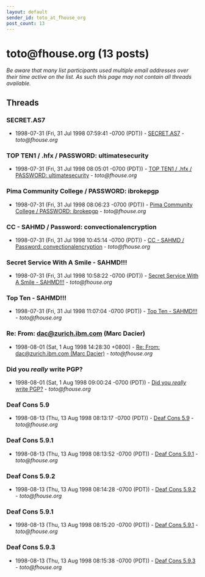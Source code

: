 ```yaml
---
layout: default
sender_id: toto_at_fhouse_org
post_count: 13
---
```


# toto<span>@</span>fhouse.org (13 posts)

_Be aware that many list participants used multiple email addresses over their time active on the list. As such this page may not contain all threads available._

## Threads

### SECRET.AS7
+ 1998-07-31 (Fri, 31 Jul 1998 07:59:41 -0700 (PDT)) - [SECRET.AS7](/archive/1998/07/de6fb5362be804d69681f6dd798ae70faaf53beb97d8bdf9d3ea3b4fbfd0cc7c) - _toto@fhouse.org_

### TOP TEN1 / .hfx / PASSWORD: ultimatesecurity
+ 1998-07-31 (Fri, 31 Jul 1998 08:05:01 -0700 (PDT)) - [TOP TEN1 / .hfx / PASSWORD: ultimatesecurity](/archive/1998/07/ff3df331dcc757f762bd4566b7b503dbefb15ccefcf2fa21f9e7c3dfa7d27f22) - _toto@fhouse.org_

### Pima Community College / PASSWORD: ibrokepgp
+ 1998-07-31 (Fri, 31 Jul 1998 08:06:23 -0700 (PDT)) - [Pima Community College / PASSWORD: ibrokepgp](/archive/1998/07/7d553a7493e1c68d9d96533efde2e558465f7c93fe18095793be00772b3bbc11) - _toto@fhouse.org_

### CC - SAHMD / Password: convectionalencryption
+ 1998-07-31 (Fri, 31 Jul 1998 10:45:14 -0700 (PDT)) - [CC - SAHMD / Password: convectionalencryption](/archive/1998/07/991e7f936f03925ad482f1ca8dd36af329c90a299ee547c9eae93c3fb767765a) - _toto@fhouse.org_

### Secret Service With A Smile - SAHMD!!!
+ 1998-07-31 (Fri, 31 Jul 1998 10:58:22 -0700 (PDT)) - [Secret Service With A Smile - SAHMD!!!](/archive/1998/07/b5c6f1d4e0bc4fe3e3c3402743eb8db4fdc6175caef144cbcc2410045f44aea8) - _toto@fhouse.org_

### Top Ten - SAHMD!!!
+ 1998-07-31 (Fri, 31 Jul 1998 11:07:04 -0700 (PDT)) - [Top Ten - SAHMD!!!](/archive/1998/07/fa51131b97ce27502a1d652fbe63ab86b1dce2a0b8e637124492da4eb4620c47) - _toto@fhouse.org_

### Re: From: dac@zurich.ibm.com (Marc Dacier)
+ 1998-08-01 (Sat, 1 Aug 1998 14:28:30 +0800) - [Re: From: dac@zurich.ibm.com (Marc Dacier)](/archive/1998/08/93049381fa0880b893c5455a9451c915bc0a616c430375eb3f2ffe99ad9788d8) - _toto@fhouse.org_

### Did you *really* write PGP?
+ 1998-08-01 (Sat, 1 Aug 1998 09:00:24 -0700 (PDT)) - [Did you *really* write PGP?](/archive/1998/08/4d0f1450887edec6827044f7a0d9253419ff92cb0f3f632a5bba35251de6543e) - _toto@fhouse.org_

### Deaf Cons 5.9
+ 1998-08-13 (Thu, 13 Aug 1998 08:13:17 -0700 (PDT)) - [Deaf Cons 5.9](/archive/1998/08/ed4bda55093a5156174509d3717867ed9578f237119d80dd66fc2afd740e130f) - _toto@fhouse.org_

### Deaf Cons 5.9.1
+ 1998-08-13 (Thu, 13 Aug 1998 08:13:52 -0700 (PDT)) - [Deaf Cons 5.9.1](/archive/1998/08/902dd7d2a4ddba7ea0ac706fa611c9c6876857314fae900bf74449e3f54932c2) - _toto@fhouse.org_

### Deaf Cons 5.9.2
+ 1998-08-13 (Thu, 13 Aug 1998 08:14:28 -0700 (PDT)) - [Deaf Cons 5.9.2](/archive/1998/08/38356f88705807d3839206c1b6601f4cff99824a2a9529504bb3241063d259dd) - _toto@fhouse.org_

### Deaf Cons 5.9.1
+ 1998-08-13 (Thu, 13 Aug 1998 08:15:20 -0700 (PDT)) - [Deaf Cons 5.9.1](/archive/1998/08/987f3feb2ad81da663b1a7d71839aa316db13f72e0ee0e28b3ede69813d3f51f) - _toto@fhouse.org_

### Deaf Cons 5.9.3
+ 1998-08-13 (Thu, 13 Aug 1998 08:15:38 -0700 (PDT)) - [Deaf Cons 5.9.3](/archive/1998/08/abf0003422dd2cf5ded7b4ecdf871c97f0c123a65964c92939eb13a097d6c595) - _toto@fhouse.org_

